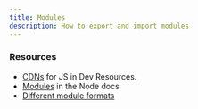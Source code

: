 ```yaml
---
title: Modules
description: How to export and import modules
---
```


### Resources

- [CDNs](https://michaelcurrin.github.io/dev-resources/resources/javascript/cdns/) for JS in Dev Resources.
- [Modules](https://nodejs.org/api/modules.html) in the Node docs
- [Different module formats](https://www.sitepoint.com/understanding-module-exports-exports-node-js/)
